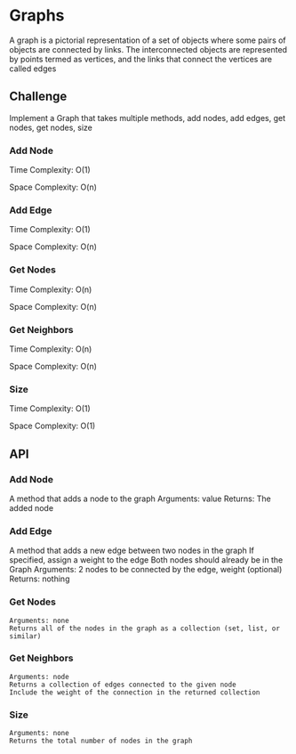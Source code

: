 # Graphs
A graph is a pictorial representation of a set of objects where some pairs of objects are connected by links. The interconnected objects are represented by points termed as vertices, and the links that connect the vertices are called edges

## Challenge
Implement a Graph that takes multiple methods, add nodes, add edges, get nodes, get nodes, size
### Add Node
Time Complexity: O(1)

Space Complexity: O(n)
### Add Edge
Time Complexity: O(1)

Space Complexity: O(n)
### Get Nodes
Time Complexity: O(n)

Space Complexity: O(n)
### Get Neighbors
Time Complexity: O(n)

Space Complexity: O(n)
### Size
Time Complexity: O(1)

Space Complexity: O(1)
## API
### Add Node
A method that adds a node to the graph
    Arguments: value
    Returns: The added node

### Add Edge
A method that adds a new edge between two nodes in the graph
If specified, assign a weight to the edge
Both nodes should already be in the Graph
    Arguments: 2 nodes to be connected by the edge, weight (optional)
    Returns: nothing

### Get Nodes
    Arguments: none
    Returns all of the nodes in the graph as a collection (set, list, or similar)

### Get Neighbors
    Arguments: node
    Returns a collection of edges connected to the given node
    Include the weight of the connection in the returned collection

### Size
    Arguments: none
    Returns the total number of nodes in the graph